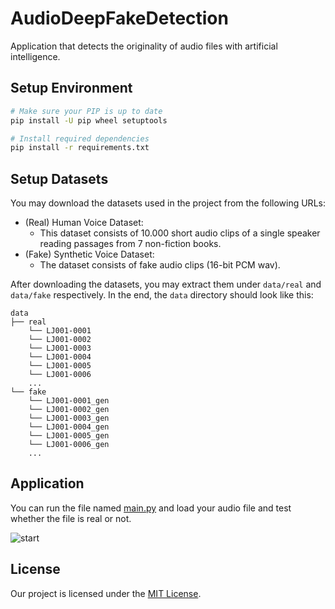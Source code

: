 # AudioDeepFakeDetection

Application that detects the originality of audio files with artificial intelligence.

## Setup Environment

```bash
# Make sure your PIP is up to date
pip install -U pip wheel setuptools

# Install required dependencies
pip install -r requirements.txt
```

## Setup Datasets

You may download the datasets used in the project from the following URLs:

-   (Real) Human Voice Dataset:
    -   This dataset consists of 10.000 short audio clips of a single speaker reading passages from 7 non-fiction books.
-   (Fake) Synthetic Voice Dataset: 
    -   The dataset consists of fake audio clips (16-bit PCM wav).

After downloading the datasets, you may extract them under `data/real` and `data/fake` respectively. In the end, the `data` directory should look like this:

```
data
├── real
    └── LJ001-0001
    └── LJ001-0002
    └── LJ001-0003
    └── LJ001-0004
    └── LJ001-0005
    └── LJ001-0006
    ...
└── fake
    └── LJ001-0001_gen
    └── LJ001-0002_gen
    └── LJ001-0003_gen
    └── LJ001-0004_gen
    └── LJ001-0005_gen
    └── LJ001-0006_gen
    ...
```

## Application

You can run the file named [main.py](main.py) and load your audio file and test whether the file is real or not.

![start](https://github.com/onurkya7/AudioDeepFakeDetection/assets/100594545/caec9967-ccea-4e52-b550-76755a0c0305)

## License

Our project is licensed under the [MIT License](LICENSE).



